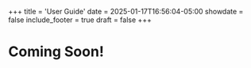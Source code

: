 +++
title = 'User Guide'
date = 2025-01-17T16:56:04-05:00
showdate = false
include_footer = true
draft = false
+++

# Coming Soon!